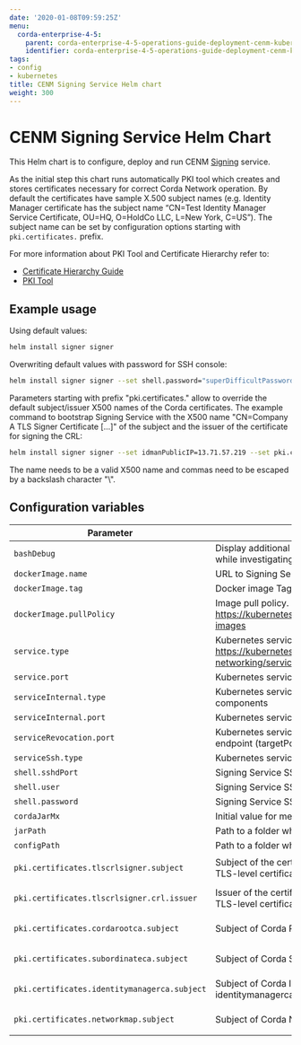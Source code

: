 ```yaml
---
date: '2020-01-08T09:59:25Z'
menu:
  corda-enterprise-4-5:
    parent: corda-enterprise-4-5-operations-guide-deployment-cenm-kubernetes
    identifier: corda-enterprise-4-5-operations-guide-deployment-cenm-kubernetes-signer
tags:
- config
- kubernetes
title: CENM Signing Service Helm chart
weight: 300
---
```


# CENM Signing Service Helm Chart

This Helm chart is to configure, deploy and run CENM [Signing](signing-service.md) service.

As the initial step this chart runs automatically PKI tool which creates and stores certificates necessary for correct Corda Network operation.
By default the certificates have sample X.500 subject names (e.g. Identity Manager certificate has the subject name “CN=Test Identity Manager Service Certificate, OU=HQ, O=HoldCo LLC, L=New York, C=US”). The subject name can be set by configuration options starting with `pki.certificates.` prefix.

For more information about PKI Tool and Certificate Hierarchy refer to:

* [Certificate Hierarchy Guide](pki-guide.md)
* [PKI Tool](pki-tool.md)

## Example usage

Using default values:

```bash
helm install signer signer
```

Overwriting default values with password for SSH console:

```bash
helm install signer signer --set shell.password="superDifficultPassword"
```

Parameters starting with prefix "pki.certificates." allow to override the default subject/issuer X500 names of the Corda certificates.
The example command to bootstrap Signing Service with the X500 name "CN=Company A TLS Signer Certificate [...]" of the subject and the issuer of the certificate for signing the CRL:

```bash
helm install signer signer --set idmanPublicIP=13.71.57.219 --set pki.certificates.tlscrlsigner.subject="CN=Company A TLS Signer Certificate\, OU=HQ\, O=HoldCo LLC\, L=London\, C=UK" --set pki.certificates.tlscrlsigner.crl.issuer="CN=Company A TLS Signer Certificate\, OU=Corda\, O=R3 HoldCo LLC\, L=New York\, C=US"
```

The name needs to be a valid X500 name and commas need to be escaped by a backslash character "\\".

## Configuration variables

| Parameter                                    | Description                                              | Default value         |
| -------------------------------------------- | -------------------------------------------------------- | --------------------- |
| `bashDebug`                                  | Display additional information while running bash scripts (useful while investigating issues) | `false` |
| `dockerImage.name`                           | URL to Signing Service Docker image                     | `acrcenm.azurecr.io/signer/signer` |
| `dockerImage.tag`                            | Docker image Tag | `1.2` |
| `dockerImage.pullPolicy`                     | Image pull policy. Ref.: https://kubernetes.io/docs/concepts/containers/images/#updating-images | `Always` |
| `service.type`                               | Kubernetes service type, https://kubernetes.io/docs/concepts/services-networking/service/#publishing-services-service-types | `LoadBalancer` |
| `service.port`                               | Kubernetes service port/targetPort for external communication | `10000` |
| `serviceInternal.type`                       | Kubernetes service type for internal communication between CENM components | `LoadBalancer` |
| `serviceInternal.port`                       | Kubernetes service port/targetPort | `5052` |
| `serviceRevocation.port`                     | Kubernetes service port to access Identity Manager's revocation endpoint (targetPort) | `5053` |
| `serviceSsh.type`                            | Kubernetes service type to access Signing Service SSH console | `LoadBalancer` |
| `shell.sshdPort`                             | Signing Service SSH port | `2222` |
| `shell.user`                                 | Signing Service SSH user | `signer` |
| `shell.password`                             | Signing Service SSH password | `signerP` |
| `cordaJarMx`                                 | Initial value for memory allocation | `1` |
| `jarPath`                                    | Path to a folder which contains Signing Service `.jar` files | `bin` |
| `configPath`                                 | Path to a folder which contains Signing Service configuration file | `etc` |
| `pki.certificates.tlscrlsigner.subject`      | Subject of the certificate for signing the CRL for the Corda Node’s TLS-level certificate (alias: tlscrlsigner) | `CN=Test TLS Signer Certificate, OU=HQ, O=HoldCo LLC, L=New York, C=US` |
| `pki.certificates.tlscrlsigner.crl.issuer`   | Issuer of the certificate for signing the CRL for the Corda Node’s TLS-level certificate (alias tlscrlsigner) | `CN=Corda TLS Signer Certificate, OU=Corda, O=R3 HoldCo LLC, L=New York, C=US` |
| `pki.certificates.cordarootca.subject`       | Subject of Corda Root certificate (alias: cordarootca) | `CN=Test Root CA Certificate, OU=HQ, O=HoldCo LLC, L=New York, C=US` |
| `pki.certificates.subordinateca.subject`     | Subject of Corda Subordinate certificate (alias: subordinateca) | `CN=Test Subordinate CA Certificate, OU=HQ, O=HoldCo LLC, L=New York, C=US` |
| `pki.certificates.identitymanagerca.subject` | Subject of Corda Identity Manager certificate (alias: identitymanagerca) | `CN=Test Identity Manager Service Certificate, OU=HQ, O=HoldCo LLC, L=New York, C=US` |
| `pki.certificates.networkmap.subject`        | Subject of Corda Network Map certificate (alias: networkmap)  | `CN=Test Network Map Service Certificate, OU=HQ, O=HoldCo LLC, L=New York, C=US` |
